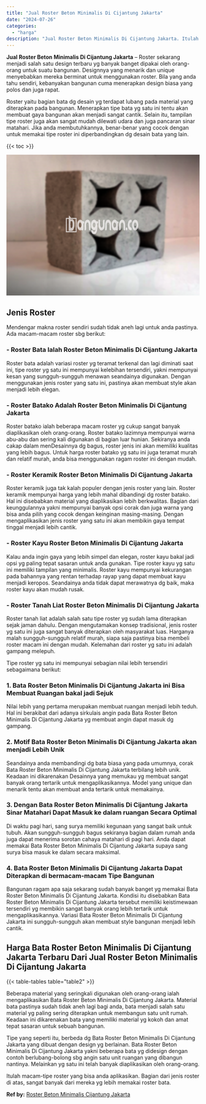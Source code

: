 ```yaml
---
title: "Jual Roster Beton Minimalis Di Cijantung Jakarta"
date: "2024-07-26"
categories: 
  - "harga"
description: "Jual Roster Beton Minimalis Di Cijantung Jakarta. Itulah macam-tipe roster yang bisa anda aplikasikan. Bagian dari jenis roster di atas, sangat banyak dari m..."
---
```


**Jual Roster Beton Minimalis Di Cijantung Jakarta** – Roster sekarang menjadi salah satu design terbaru yg banyak banget dipakai oleh orang-orang untuk suatu bangunan. Designnya yang menarik dan unique menyebabkan mereka berminat untuk menggunakan roster. Bila yang anda tahu sendiri, kebanyakan bangunan cuma menerapkan design biasa yang polos dan juga rapat.

Roster yaitu bagian bata dg desain yg terdapat lubang pada material yang diterapkan pada bangunan. Menerapkan tipe bata yg satu ini tentu akan membuat gaya bangunan akan menjadi sangat cantik. Selain itu, tampilan tipe roster juga akan sangat mudah dilewati udara dan juga pancaran sinar matahari. Jika anda membutuhkannya, benar-benar yang cocok dengan untuk memakai tipe roster ini diperbandingkan dg desain bata yang lain.

{{< toc >}}

![Jual Roster Beton Minimalis Di Cijantung Jakarta](/images/bata-roster-minimalis-23.png)

## Jenis Roster

Mendengar makna roster sendiri sudah tidak aneh lagi untuk anda pastinya. Ada macam-macam roster sbg berikut:

### \- Roster Bata Ialah Roster Beton Minimalis Di Cijantung Jakarta

Roster bata adalah variasi roster yg teramat terkenal dan lagi diminati saat ini, tipe roster yg satu ini mempunyai kelebihan tersendiri, yakni mempunyai kesan yang sungguh-sungguh menawan seandainya digunakan. Dengan menggunakan jenis roster yang satu ini, pastinya akan membuat style akan menjadi lebih elegan.

### \- Roster Batako Adalah Roster Beton Minimalis Di Cijantung Jakarta

Roster batako ialah beberapa macam roster yg cukup sangat banyak diaplikasikan oleh orang-orang. Roster batako lazimnya mempunyai warna abu-abu dan sering kali digunakan di bagian luar hunian. Sekiranya anda cakap dalam menDesainnya dg bagus, roster jenis ini akan memiliki kualitas yang lebih bagus. Untuk harga roster batako yg satu ini juga teramat murah dan relatif murah, anda bisa menggunakan ragam roster ini dengan mudah.

### \- Roster Keramik Roster Beton Minimalis Di Cijantung Jakarta

Roster keramik juga tak kalah populer dengan jenis roster yang lain. Roster keramik mempunyai harga yang lebih mahal dibandingi dg roster batako. Hal ini disebabkan material yang diaplikasikan lebih berkwalitas. Bagian dari keunggulannya yakni mempunyai banyak opsi corak dan juga warna yang bisa anda pilih yang cocok dengan keinginan masing-masing. Dengan mengaplikasikan jenis roster yang satu ini akan membikin gaya tempat tinggal menjadi lebih cantik.

### \- Roster Kayu Roster Beton Minimalis Di Cijantung Jakarta

Kalau anda ingin gaya yang lebih simpel dan elegan, roster kayu bakal jadi opsi yg paling tepat sasaran untuk anda gunakan. Tipe roster kayu yg satu ini memiliki tampilan yang minimalis. Roster kayu mempunyai kekurangan pada bahannya yang rentan terhadap rayap yang dapat membuat kayu menjadi keropos. Seandainya anda tidak dapat merawatnya dg baik, maka roster kayu akan mudah rusak.

### \- Roster Tanah Liat Roster Beton Minimalis Di Cijantung Jakarta

Roster tanah liat adalah salah satu tipe roster yg sudah lama diterapkan sejak jaman dahulu. Dengan mengutamakan konsep tradisional, jenis roster yg satu ini juga sangat banyak diterapkan oleh masyarakat luas. Harganya malah sungguh-sungguh relatif murah, siapa saja pastinya bisa membeli roster macam ini dengan mudah. Kelemahan dari roster yg satu ini adalah gampang melepuh.

Tipe roster yg satu ini mempunyai sebagian nilai lebih tersendiri sebagaimana berikut:

### 1\. Bata Roster Beton Minimalis Di Cijantung Jakarta ini Bisa Membuat Ruangan bakal jadi Sejuk

Nilai lebih yang pertama merupakan membuat ruangan menjadi lebih teduh. Hal ini berakibat dari adanya sirkulais angin pada Bata Roster Beton Minimalis Di Cijantung Jakarta yg membuat angin dapat masuk dg gampang.

### 2\. Motif Bata Roster Beton Minimalis Di Cijantung Jakarta akan menjadi Lebih Unik

Seandainya anda membandingi dg bata biasa yang pada umumnya, corak Bata Roster Beton Minimalis Di Cijantung Jakarta terbilang lebih unik. Keadaan ini dikarenakan Desainnya yang memukau yg membuat sangat banyak orang tertarik untuk mengaplikasikannya. Model yang unique dan menarik tentu akan membuat anda tertarik untuk memakainya.

### 3\. Dengan Bata Roster Beton Minimalis Di Cijantung Jakarta Sinar Matahari Dapat Masuk ke dalam ruangan Secara Optimal

Di waktu pagi hari, sang surya memiliki kegunaan yang sangat baik untuk tubuh. Akan sungguh-sungguh bagus sekiranya bagian dalam rumah anda juga dapat menerima sorotan cahaya matahari di pagi hari. Anda dapat memakai Bata Roster Beton Minimalis Di Cijantung Jakarta supaya sang surya bisa masuk ke dalam secara maksimal.

### 4\. Bata Roster Beton Minimalis Di Cijantung Jakarta Dapat Diterapkan di bermacam-macam Tipe Bangunan

Bangunan ragam apa saja sekarang sudah banyak banget yg memakai Bata Roster Beton Minimalis Di Cijantung Jakarta. Kondisi itu disebabkan Bata Roster Beton Minimalis Di Cijantung Jakarta tersebut memiliki keistimewaan tersendiri yg membikin sangat banyak orang lebih tertarik untuk mengaplikasikannya. Variasi Bata Roster Beton Minimalis Di Cijantung Jakarta ini sungguh-sungguh akan membuat style bangunan menjadi lebih cantik.

## Harga Bata Roster Beton Minimalis Di Cijantung Jakarta Terbaru Dari Jual Roster Beton Minimalis Di Cijantung Jakarta

{{< table-tables table="table2" >}}

Beberapa material yang seringkali digunakan oleh orang-orang ialah mengaplikasikan Bata Roster Beton Minimalis Di Cijantung Jakarta. Material bata pastinya sudah tidak aneh lagi bagi anda, bata menjadi salah satu material yg paling sering diterapkan untuk membangun satu unit rumah. Keadaan ini dikarenakan bata yang memiliki material yg kokoh dan amat tepat sasaran untuk sebuah bangunan.

Tipe yang seperti itu, berbeda dg Bata Roster Beton Minimalis Di Cijantung Jakarta yang dibuat dengan design yg berlainan. Bata Roster Beton Minimalis Di Cijantung Jakarta yakni beberapa bata yg didesign dengan contoh berlubang-bolong sbg angin satu unit ruangan yang dibangun nantinya. Melainkan yg satu ini telah banyak diaplikasikan oleh orang-orang.

Itulah macam-tipe roster yang bisa anda aplikasikan. Bagian dari jenis roster di atas, sangat banyak dari mereka yg lebih memakai roster bata.

**Ref by:** [Roster Beton Minimalis Cijantung Jakarta](https://id.wikipedia.org/wiki/Roster)
